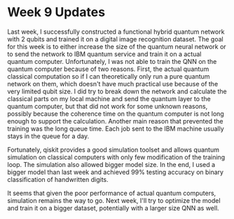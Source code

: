 # Week 9 Updates

Last week, I successfully constructed a functional hybrid quantum network with 2 qubits and trained it on a digital image recognition dataset. The goal for this week is to either increase the size of the quantum neural network or to send the network to IBM quantum service and train it on a actual quantum computer. Unfortunately, I was not able to train the QNN on the quantum computer because of two reasons. First, the actual quantum classical computation so if I can theoretically only run a pure quantum network on them, which doesn't have much practical use because of the very limited qubit size. I did try to break down the network and calculate the classical parts on my local machine and send the quantum layer to the quantum computer, but that did not work for some unknown reasons, possibly because the coherence time on the quantum computer is not long enough to support the calculation. Another main reason that prevented the training was the long queue time. Each job sent to the IBM machine usually stays in the queue for a day.

Fortunately, qiskit provides a good simulation toolset and allows quantum simulation on classical computers with only few modification of the training loop. The simulation also allowed bigger model size. In the end, I used a bigger model than last week and achieved 99% testing accuracy on binary classification of handwritten digits.

It seems that given the poor performance of actual quantum computers, simulation remains the way to go. Next week, I'll try to optimize the model and train it on a bigger dataset, potentially with a larger size QNN as well.
